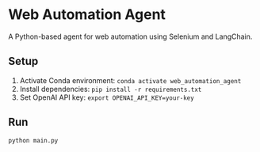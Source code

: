 # Web Automation Agent
A Python-based agent for web automation using Selenium and LangChain.

## Setup
1. Activate Conda environment: `conda activate web_automation_agent`
2. Install dependencies: `pip install -r requirements.txt`
3. Set OpenAI API key: `export OPENAI_API_KEY=your-key`

## Run
`python main.py`